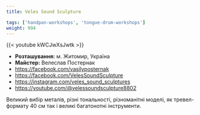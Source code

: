 ```yaml
---
title: Veles Sound Sculpture

tags: ['handpan-workshops', 'tongue-drum-workshops']
weight: 994
---
```

{{< youtube kWCJwXsJwtk >}}

- **Розташування:** м. Житомир, Україна
- **Майстер:** Велеслав Постернак
- https://facebook.com/vasilyposternak
- https://facebook.com/VelesSoundSculpture
- https://instagram.com/veles_sound_sculptures
- https://youtube.com/@velessoundsculpture8802

Великий вибір металів, різні тональності, різноманітні моделі, як тревел-формату 40 см так і великі багатонотні інструменти.
